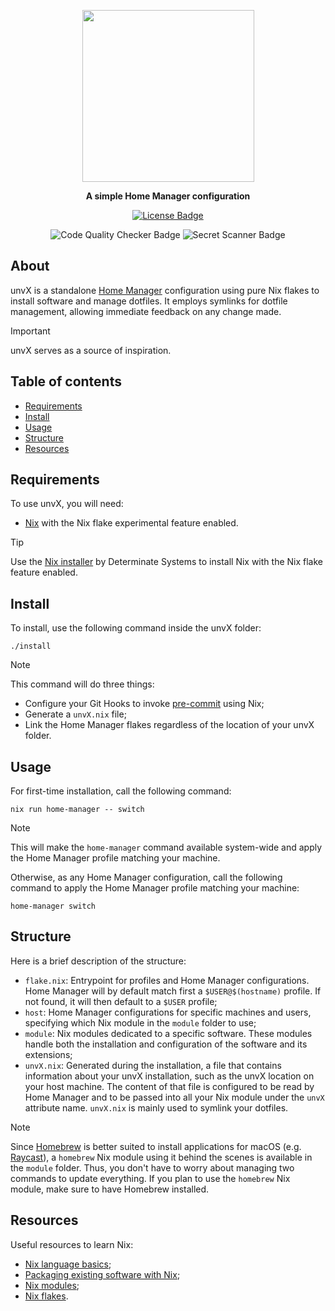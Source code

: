 <p align="center">
  <img width=275 src="https://github.com/user-attachments/assets/72b67ecd-8e96-4733-9a6f-f0e32e13f817">
</p>
<p align="center">
  <b>A simple Home Manager configuration</b>
</p>
<p align="center">
  <a href="https://github.com/pabroux/unvX/blob/master/LICENSE">
    <img src="https://img.shields.io/github/license/pabroux/unvX.svg" alt="License Badge">
  </a>
</p>
<p align="center">
  <img src="https://github.com/pabroux/unvX/actions/workflows/code-quality-checker.yml/badge.svg" alt="Code Quality Checker Badge">
  <img src="https://github.com/pabroux/unvX/actions/workflows/secret-scanner.yml/badge.svg" alt="Secret Scanner Badge">
</p>

## About 
unvX is a standalone [Home Manager](https://github.com/nix-community/home-manager) configuration using pure Nix flakes to install software and manage dotfiles. It employs symlinks for dotfile management, allowing immediate feedback on any change made.

> [!IMPORTANT]
> unvX serves as a source of inspiration.

## Table of contents

- [Requirements](#requirements)
- [Install](#install)
- [Usage](#usage)
- [Structure](#structure)
- [Resources](#resources)

## Requirements
To use unvX, you will need:

- [Nix](https://nixos.org) with the Nix flake experimental feature enabled.

> [!TIP]
> Use the [Nix installer](https://github.com/DeterminateSystems/nix-installer) by Determinate Systems to install Nix with the Nix flake feature enabled.

## Install
To install, use the following command inside the unvX folder:
```
./install
```

> [!NOTE]
> This command will do three things:
> - Configure your Git Hooks to invoke [pre-commit](https://pre-commit.com) using Nix;
> - Generate a `unvX.nix` file;
> - Link the Home Manager flakes regardless of the location of your unvX folder.

## Usage
For first-time installation, call the following command:
```
nix run home-manager -- switch
```

> [!NOTE]
> This will make the `home-manager` command available system-wide and apply the Home Manager profile matching your machine.

Otherwise, as any Home Manager configuration, call the following command to apply the Home Manager profile matching your machine:
```
home-manager switch
```

## Structure

Here is a brief description of the structure:
- `flake.nix`: Entrypoint for profiles and Home Manager configurations. Home Manager will by default match first a `$USER@$(hostname)` profile. If not found, it will then default to a `$USER` profile;
- `host`: Home Manager configurations for specific machines and users, specifying which Nix module in the `module` folder to use;
- `module`: Nix modules dedicated to a specific software. These modules handle both the installation and configuration of the software and its extensions;
- `unvX.nix`: Generated during the installation, a file that contains information about your unvX installation, such as the unvX location on your host machine. The content of that file is configured to be read by Home Manager and to be passed into all your Nix module under the `unvX` attribute name. `unvX.nix` is mainly used to symlink your dotfiles.

> [!NOTE]
> Since [Homebrew](https://brew.sh) is better suited to install applications for macOS (e.g. [Raycast](https://www.raycast.com)), a `homebrew` Nix module using it behind the scenes is available in the `module` folder. Thus, you don't have to worry about managing two commands to update everything. If you plan to use the `homebrew` Nix module, make sure to have Homebrew installed.

## Resources

Useful resources to learn Nix:

- [Nix language basics](https://nix.dev/tutorials/nix-language);
- [Packaging existing software with Nix](https://nix.dev/tutorials/packaging-existing-software);
- [Nix modules](https://nix.dev/tutorials/module-system/);
- [Nix flakes](https://zero-to-nix.com/concepts/flakes/). 







